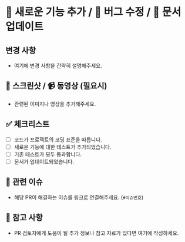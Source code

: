 # 🚀 새로운 기능 추가 / 🐛 버그 수정 / 📝 문서 업데이트

## 변경 사항

- 여기에 변경 사항을 간략히 설명해주세요.

## 📸 스크린샷 / 📹 동영상 (필요시)

- 관련된 이미지나 영상을 추가해주세요.

## ✅ 체크리스트

- [ ] 코드가 프로젝트의 코딩 표준을 따릅니다.
- [ ] 새로운 기능에 대한 테스트가 추가되었습니다.
- [ ] 기존 테스트가 모두 통과합니다.
- [ ] 문서가 업데이트되었습니다.

## 📄 관련 이슈

- 해당 PR이 해결하는 이슈를 링크로 연결해주세요. (`#이슈번호`)

## 🔗 참고 사항

- PR 검토자에게 도움이 될 추가 정보나 참고 자료가 있다면 여기에 작성하세요.
